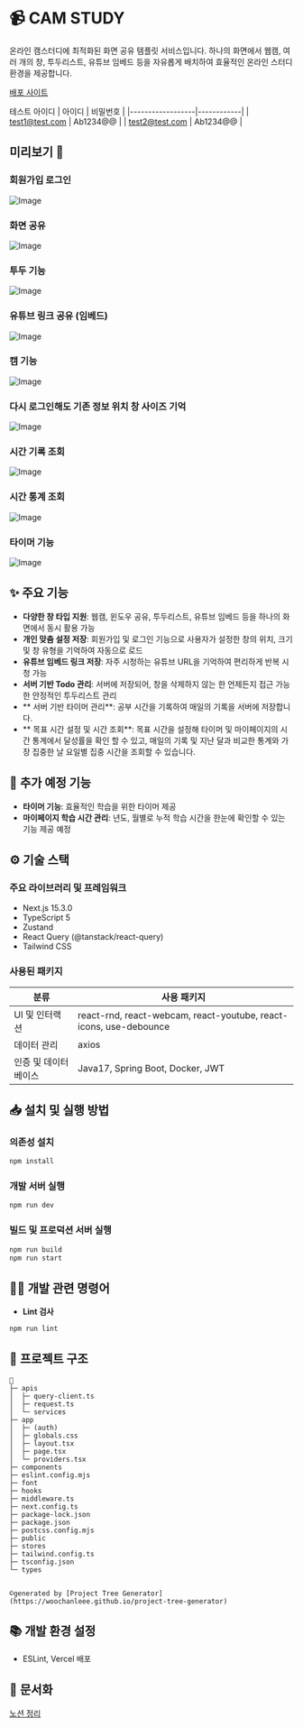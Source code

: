 # 📹 CAM STUDY

온라인 캠스터디에 최적화된 화면 공유 템플릿 서비스입니다. 하나의 화면에서 웹캠, 여러 개의 창, 투두리스트, 유튜브 임베드 등을 자유롭게 배치하여 효율적인 온라인 스터디 환경을 제공합니다.

[배포 사이트](https://cam-study.vercel.app)

테스트 아이디
| 아이디 | 비밀번호 |
|------------------|------------|
| test1@test.com | Ab1234@@ |
| test2@test.com | Ab1234@@ |

## 미리보기 👀

### 회원가입 로그인

![Image](https://github.com/user-attachments/assets/418ce061-06af-4d52-a6c8-3f300b6d7dd2)

### 화면 공유

![Image](https://github.com/user-attachments/assets/93b9b941-7ee6-4751-85b1-a19341564004)

### 투두 기능

![Image](https://github.com/user-attachments/assets/9dc3860a-4c0d-49a3-856e-d1ab5d3c1706)

### 유튜브 링크 공유 (임베드)

![Image](https://github.com/user-attachments/assets/bdc5227c-aad0-4dac-8400-c984156d3a69)

### 캠 기능

![Image](https://github.com/user-attachments/assets/3b16d428-1e2b-424b-ab81-717a30766653)

### 다시 로그인해도 기존 정보 위치 창 사이즈 기억

![Image](https://github.com/user-attachments/assets/098c3275-f1ad-4e44-ac0e-3cbf246a52da)

### 시간 기록 조회

![Image](https://github.com/user-attachments/assets/8c82e005-ac94-4349-b127-fcd5beffdd69)

### 시간 통계 조회

![Image](https://github.com/user-attachments/assets/b43336f2-cf08-4d4e-bc95-f26057370c46)

### 타이머 기능

![Image](https://github.com/user-attachments/assets/4a4c190f-5880-4293-af1f-f92ed507391e)

## ✨ 주요 기능

- **다양한 창 타입 지원**: 웹캠, 윈도우 공유, 투두리스트, 유튜브 임베드 등을 하나의 화면에서 동시 활용 가능
- **개인 맞춤 설정 저장**: 회원가입 및 로그인 기능으로 사용자가 설정한 창의 위치, 크기 및 창 유형을 기억하여 자동으로 로드
- **유튜브 임베드 링크 저장**: 자주 시청하는 유튜브 URL을 기억하여 편리하게 반복 시청 가능
- **서버 기반 Todo 관리**: 서버에 저장되어, 창을 삭제하지 않는 한 언제든지 접근 가능한 안정적인 투두리스트 관리
- ** 서버 기반 타이머 관리**: 공부 시간을 기록하여 매일의 기록을 서버에 저장합니다.
- ** 목표 시간 설정 및 시간 조회**: 목표 시간을 설정해 타이머 및 마이페이지의 시간 통계에서 달성률을 확인 할 수 있고, 매일의 기록 및 지난 달과 비교한 통계와 가장 집중한 날 요일별 집중 시간을 조회할 수 있습니다.

## 🚀 추가 예정 기능

- **타이머 기능**: 효율적인 학습을 위한 타이머 제공
- **마이페이지 학습 시간 관리**: 년도, 월별로 누적 학습 시간을 한눈에 확인할 수 있는 기능 제공 예정

## ⚙️ 기술 스택

### 주요 라이브러리 및 프레임워크

- Next.js 15.3.0
- TypeScript 5
- Zustand
- React Query (@tanstack/react-query)
- Tailwind CSS

### 사용된 패키지

| 분류                 | 사용 패키지                                                       |
| -------------------- | ----------------------------------------------------------------- |
| UI 및 인터랙션       | react-rnd, react-webcam, react-youtube, react-icons, use-debounce |
| 데이터 관리          | axios                                                             |
| 인증 및 데이터베이스 | Java17, Spring Boot, Docker, JWT                                  |

## 📥 설치 및 실행 방법

### 의존성 설치

```bash
npm install
```

### 개발 서버 실행

```bash
npm run dev
```

### 빌드 및 프로덕션 서버 실행

```bash
npm run build
npm run start
```

## 🧑‍💻 개발 관련 명령어

- **Lint 검사**

```bash
npm run lint
```

## 📝 프로젝트 구조

```
📂
├─ apis
│  ├─ query-client.ts
│  ├─ request.ts
│  └─ services
├─ app
│  ├─ (auth)
│  ├─ globals.css
│  ├─ layout.tsx
│  ├─ page.tsx
│  └─ providers.tsx
├─ components
├─ eslint.config.mjs
├─ font
├─ hooks
├─ middleware.ts
├─ next.config.ts
├─ package-lock.json
├─ package.json
├─ postcss.config.mjs
├─ public
├─ stores
├─ tailwind.config.ts
├─ tsconfig.json
└─ types


©generated by [Project Tree Generator](https://woochanleee.github.io/project-tree-generator)
```

## 📚 개발 환경 설정

- ESLint, Vercel 배포

## 📖 문서화

[노션 정리](https://clean-bucket-590.notion.site/NextJS-1d6dcb3f050680769294e16f735c66e1?pvs=4)
